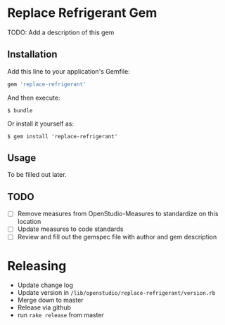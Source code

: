 # Replace Refrigerant Gem

TODO: Add a description of this gem

## Installation

Add this line to your application's Gemfile:

```ruby
gem 'replace-refrigerant'
```

And then execute:

    $ bundle

Or install it yourself as:

    $ gem install 'replace-refrigerant'

## Usage

To be filled out later. 

## TODO

- [ ] Remove measures from OpenStudio-Measures to standardize on this location
- [ ] Update measures to code standards
- [ ] Review and fill out the gemspec file with author and gem description

# Releasing

* Update change log
* Update version in `/lib/openstudio/replace-refrigerant/version.rb`
* Merge down to master
* Release via github
* run `rake release` from master
